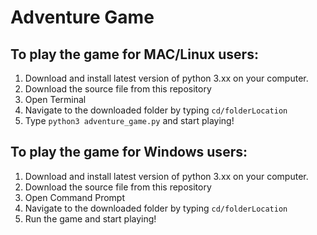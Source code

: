 # Adventure Game

## To play the game for MAC/Linux users:
1. Download and install latest version of python 3.xx on your computer.
2. Download the source file from this repository
3. Open Terminal
4. Navigate to the downloaded folder by typing ```cd/folderLocation```
5. Type ```python3 adventure_game.py``` and start playing!

## To play the game for Windows users:
1. Download and install latest version of python 3.xx on your computer.
2. Download the source file from this repository
3. Open Command Prompt
4. Navigate to the downloaded folder by typing ```cd/folderLocation```
5. Run the game and start playing!
